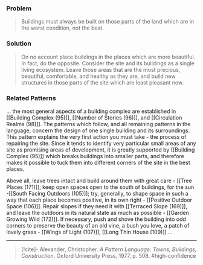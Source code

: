 ### Problem
>Buildings must always be built on those parts of the land which are in the worst condition, not the best.

### Solution
>On no account place buildings in the places which are more beautiful. In fact, do the opposite. Consider the site and its buildings as a single living ecosystem. Leave those areas that are the most precious, beautiful, comfortable, and healthy as they are, and build new structures in those parts of the site which are least pleasant now.

### Related Patterns
... the most general aspects of a building complex are established in [[Building Complex (95)]], [[Number of Stories (96)]], and [[Circulation Realms (98)]]. The patterns which follow, and all remaining patterns in the language, concern the design of one single building and its surroundings. This pattern explains the very first action you must take - the process of repairing the site. Since it tends to identify very particular small areas of any site as promising areas of development, it is greatly supported by [[Building Complex (95)]] which breaks buildings into smaller parts, and therefore makes it possible to tuck them into different corners of the site in the best places.

Above all, leave trees intact and build around them with great care - [[Tree Places (171)]]; keep open spaces open to the south of buildings, for the sun -[[South Facing Outdoors (105)]]; try, generally, to shape space in such a way that each place becomes positive, in its own right - [[Positive Outdoor Space (106)]]. Repair slopes if they need it with [[Terraced Slope (169)]], and leave the outdoors in its natural state as much as possible - [[Garden Growing Wild (172)]]. If necessary, push and shove the building into odd corners to preserve the beauty of an old vine, a bush you love, a patch of lovely grass - [[Wings of Light (107)]], [[Long Thin House (109)]] ...

---
> [!cite]- Alexander, Christopher. _A Pattern Language: Towns, Buildings, Construction_. Oxford University Press, 1977, p. 508.
> #high-confidence 